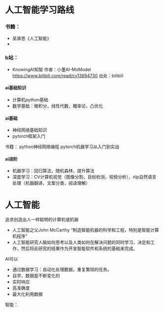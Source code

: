 # 人工智能学习路线
### 书籍：
- 吴承恩《人工智能》
- 

### b站：
- KnowingAI知智 作者：小墨AI-MoModel https://www.bilibili.com/read/cv13694730 出处：bilibili

#### ai基础知识
- 计算机python基础
- 数学基础：微积分，线性代数，概率论，凸优化

#### ai基础
- 神经网络基础知识
- pytorch框架入门

书籍：
python神经网络编程
pytorch机器学习从入门到实战


#### ai进阶
- 机器学习：回归算法，随机森林，提升算法
- 深度学习：CV计算机视觉（图像分割，目标检测，视频分析），nlp自然语言处理（机器翻译，文案分类，阅读理解）


# 人工智能
追求创造出人一样聪明的计算机或机器
- 人工智能之父John McCarthy “制造智能机器的科学和工程，特别是智能计算机程序”
- 人工智能研究人脑如何思考以及人类如何在解决问题的同时学习，决定和工作，然后将此研究的结果作为开发智能软件和系统的基础来完成。

AI可以
- 通过数据学习：自动化处理数据，重复繁琐的任务。
- 自学，数据是不断变化的
- 实时响应
- 高准确度
- 最大化利用数据

智能：

